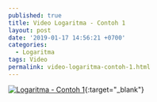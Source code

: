 ```yaml
---
published: true
title: Video Logaritma - Contoh 1
layout: post
date: '2019-01-17 14:56:21 +0700'
categories:
  - Logaritma
tags: Video
permalink: video-logaritma-contoh-1.html
---
```


[![Logaritma - Contoh 1](https://img.youtube.com/vi/hperaIU9a38/0.jpg)](https://www.youtube.com/watch?v=hperaIU9a38){:target="_blank"}
